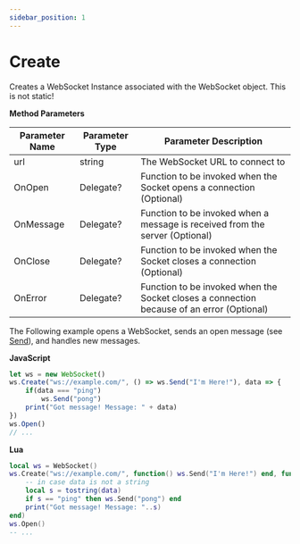 ```yaml
---
sidebar_position: 1
---
```


# Create

Creates a WebSocket Instance associated with the WebSocket object. This is not static!

**Method Parameters**

Parameter Name | Parameter Type | Parameter Description
--- | --- | ---
url | string | The WebSocket URL to connect to
OnOpen | Delegate? | Function to be invoked when the Socket opens a connection (Optional)
OnMessage | Delegate? | Function to be invoked when a message is received from the server (Optional)
OnClose | Delegate? | Function to be invoked when the Socket closes a connection (Optional)
OnError | Delegate? | Function to be invoked when the Socket closes a connection because of an error (Optional)

The Following example opens a WebSocket, sends an open message (see [Send](send)), and handles new messages.

**JavaScript**
```js
let ws = new WebSocket()
ws.Create("ws://example.com/", () => ws.Send("I'm Here!"), data => {
    if(data === "ping")
        ws.Send("pong")
    print("Got message! Message: " + data)
})
ws.Open()
// ...
```

**Lua**
```lua
local ws = WebSocket()
ws.Create("ws://example.com/", function() ws.Send("I'm Here!") end, function(data)
    -- in case data is not a string
    local s = tostring(data)
    if s == "ping" then ws.Send("pong") end
    print("Got message! Message: "..s)
end)
ws.Open()
-- ...
```